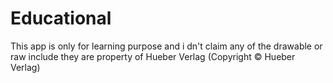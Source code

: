 # Educational
This app is only for learning purpose and i dn't claim any of the drawable or raw include they are property of Hueber Verlag (Copyright © Hueber Verlag)

